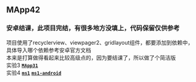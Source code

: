 ## MApp42
### 安卓结课，此项目完结，有很多地方没填上，代码保留仅供参考
项目使用了recyclerview、viewpager2、gridlayout组件，都要添加到依赖中，具体导入哪个依赖参考安卓官方文档  
本来是打算做得看起来比较高级点的，因为要结课了，所以做了个简洁版  
实验3 **[`MApp31`](https://github.com/funoi/MApp31)**  
实验4 **[`ms1`](https://github.com/funoi/ms1)** **[`ms1-android`](https://github.com/funoi/ms1-android)**

